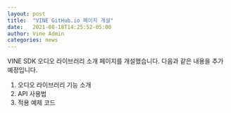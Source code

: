 ```yaml
---
layout: post
title:  "VINE GitHub.io 페이지 개설"
date:   2021-08-18T14:25:52-05:00
author: Vine Admin
categories: news
---
```


VINE SDK 오디오 라이브러리 소개 페이지를 개설했습니다.
다음과 같은 내용을 추가 예정입니다.

1. 오디오 라이브러리 기능 소개
2. API 사용법
3. 적용 예제 코드
